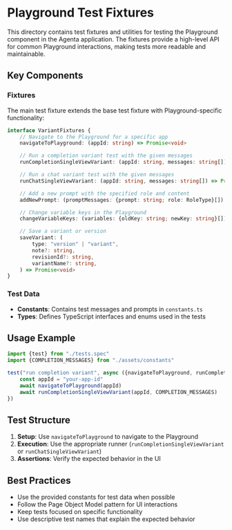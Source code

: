 # Playground Test Fixtures

This directory contains test fixtures and utilities for testing the Playground component in the Agenta application. The fixtures provide a high-level API for common Playground interactions, making tests more readable and maintainable.

## Key Components

### Fixtures

The main test fixture extends the base test fixture with Playground-specific functionality:

```typescript
interface VariantFixtures {
    // Navigate to the Playground for a specific app
    navigateToPlayground: (appId: string) => Promise<void>

    // Run a completion variant test with the given messages
    runCompletionSingleViewVariant: (appId: string, messages: string[]) => Promise<void>

    // Run a chat variant test with the given messages
    runChatSingleViewVariant: (appId: string, messages: string[]) => Promise<void>

    // Add a new prompt with the specified role and content
    addNewPrompt: (promptMessages: {prompt: string; role: RoleType}[]) => Promise<void>

    // Change variable keys in the Playground
    changeVariableKeys: (variables: {oldKey: string; newKey: string}[]) => Promise<void>

    // Save a variant or version
    saveVariant: (
        type: "version" | "variant",
        note?: string,
        revisionId?: string,
        variantName?: string,
    ) => Promise<void>
}
```

### Test Data

- **Constants**: Contains test messages and prompts in `constants.ts`
- **Types**: Defines TypeScript interfaces and enums used in the tests

## Usage Example

```typescript
import {test} from "./tests.spec"
import {COMPLETION_MESSAGES} from "./assets/constants"

test("run completion variant", async ({navigateToPlayground, runCompletionSingleViewVariant}) => {
    const appId = "your-app-id"
    await navigateToPlayground(appId)
    await runCompletionSingleViewVariant(appId, COMPLETION_MESSAGES)
})
```

## Test Structure

1. **Setup**: Use `navigateToPlayground` to navigate to the Playground
2. **Execution**: Use the appropriate runner (`runCompletionSingleViewVariant` or `runChatSingleViewVariant`)
3. **Assertions**: Verify the expected behavior in the UI

## Best Practices

- Use the provided constants for test data when possible
- Follow the Page Object Model pattern for UI interactions
- Keep tests focused on specific functionality
- Use descriptive test names that explain the expected behavior
